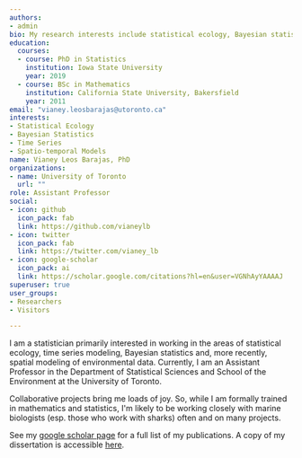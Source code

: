 ```yaml
---
authors:
- admin
bio: My research interests include statistical ecology, Bayesian statistics, time series, state-space and spatio-temporal models. I also collaborate on many shark telemetry projects.
education:
  courses:
  - course: PhD in Statistics
    institution: Iowa State University
    year: 2019
  - course: BSc in Mathematics
    institution: California State University, Bakersfield
    year: 2011
email: "vianey.leosbarajas@utoronto.ca"
interests:
- Statistical Ecology
- Bayesian Statistics
- Time Series
- Spatio-temporal Models
name: Vianey Leos Barajas, PhD 
organizations:
- name: University of Toronto
  url: ""
role: Assistant Professor
social:
- icon: github
  icon_pack: fab
  link: https://github.com/vianeylb
- icon: twitter
  icon_pack: fab
  link: https://twitter.com/vianey_lb
- icon: google-scholar
  icon_pack: ai
  link: https://scholar.google.com/citations?hl=en&user=VGNhAyYAAAAJ
superuser: true
user_groups:
- Researchers
- Visitors

---
```


I am a statistician primarily interested in working in the areas of statistical ecology, time series modeling, Bayesian statistics and, more recently, spatial modeling of environmental data. Currently, I am an Assistant Professor in the Department of Statistical Sciences and School of the Environment at the University of Toronto. 
 
Collaborative projects bring me loads of joy. So, while I am formally trained in mathematics and statistics, I'm likely to be working closely with marine biologists (esp. those who work with sharks) often and on many projects. 

See my [google scholar page](https://scholar.google.com/citations?user=ldaJ_4cAAAAJ&hl=en&authuser=2) for a full list of my publications. A copy of my dissertation is accessible [here](/files/Dissertation.pdf). 




